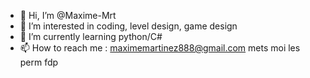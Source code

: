 - 👋 Hi, I’m @Maxime-Mrt
- 👀 I’m interested in coding, level design, game design
- 🌱 I’m currently learning python/C#
- 📫 How to reach me : maximemartinez888@gmail.com
mets moi les perm fdp
